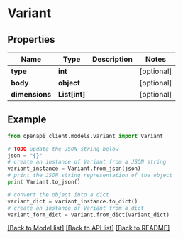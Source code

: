 # Variant


## Properties
Name | Type | Description | Notes
------------ | ------------- | ------------- | -------------
**type** | **int** |  | [optional] 
**body** | **object** |  | [optional] 
**dimensions** | **List[int]** |  | [optional] 

## Example

```python
from openapi_client.models.variant import Variant

# TODO update the JSON string below
json = "{}"
# create an instance of Variant from a JSON string
variant_instance = Variant.from_json(json)
# print the JSON string representation of the object
print Variant.to_json()

# convert the object into a dict
variant_dict = variant_instance.to_dict()
# create an instance of Variant from a dict
variant_form_dict = variant.from_dict(variant_dict)
```
[[Back to Model list]](../README.md#documentation-for-models) [[Back to API list]](../README.md#documentation-for-api-endpoints) [[Back to README]](../README.md)


